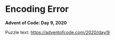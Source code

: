# Encoding Error

**Advent of Code: Day 9, 2020**

Puzzle text: https://adventofcode.com/2020/day/9
